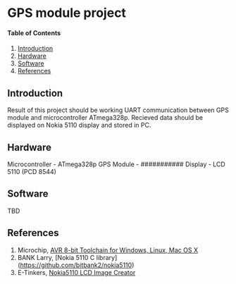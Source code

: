 
# GPS module project

#### Table of Contents

1. [Introduction](#introduction)
2. [Hardware](#hardware)
3. [Software](#software)
4. [References](#references)


## Introduction

Result of this project should be working UART communication between GPS module and microcontroller ATmega328p. 
Recieved data should be displayed on Nokia 5110 display and stored in PC.


## Hardware

Microcontroller - ATmega328p
GPS Module - ###########
Display - LCD 5110 (PCD 8544)

## Software

TBD


## References

1. Microchip, [AVR 8-bit Toolchain for Windows, Linux, Mac OS X](https://www.microchip.com/mplab/avr-support/avr-and-arm-toolchains-c-compilers)
2. BANK Larry, [Nokia 5110 C library] (https://github.com/bitbank2/nokia5110)
3. E-Tinkers, [Nokia5110 LCD Image Creator](https://www.e-tinkers.com/nokia5110-lcd-image-creator/)
